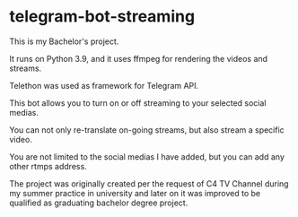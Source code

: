 # telegram-bot-streaming

This is my Bachelor's project. 

It runs on Python 3.9,  and it uses ffmpeg for rendering the videos and streams. 

Telethon was used as framework for Telegram API.

This bot allows you to turn on or off streaming to your selected social medias. 

You can not only re-translate on-going streams, but also stream a specific video.

You are not limited to the social medias I have added, but you can add any other rtmps address. 

The project was originally created per the request of C4 TV Channel during my summer practice in university and later on it was improved to be qualified as graduating bachelor degree project. 
